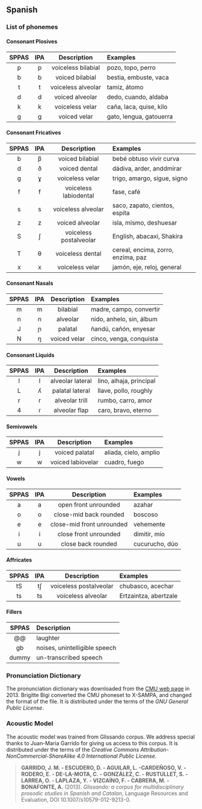 ## Spanish

### List of phonemes

#### Consonant Plosives

| SPPAS |  IPA  | Description           | Examples                |
|:-----:|:-----:|:---------------------:|:------------------------|
|   p   |   p   | voiceless bilabial    | pozo, topo, perro       |
|   b   |   b   | voiced bilabial       | bestia, embuste, vaca   |
|   t   |   t   | voiceless alveolar    | tamiz, átomo            |
|   d   |   d   | voiced alveolar       | dedo, cuando, aldaba    |
|   k   |   k   | voiceless velar       | caña, laca, quise, kilo |
|   g   |   g   | voiced velar          | gato, lengua, gatouerra |


#### Consonant Fricatives

| SPPAS |  IPA  | Description            | Examples     |
|:-----:|:-----:|:----------------------:|:-------------|
|   b   |   β   | voiced bilabial        | bebé  obtuso  vivir  curva  |
|   d   |   ð   | voiced dental          | dádiva, arder, anddmirar      |
|   g   |   ɣ   | voiceless velar        | trigo, amargo, sigue, signo   |
|   f   |   f   | voiceless labiodental  | fase, café                    |
|   s   |   s   | voiceless alveolar     | saco, zapato, cientos, espita |
|   z   |   z   | voiced alveolar        | isla, mismo, deshuesar        |
|   S   |   ʃ   | voiceless postalveolar | English, abacaxi, Shakira     |
|   T   |   θ   | voiceless dental       | cereal, encima, zorro, enzima, paz |
|   x   |   x   | voiceless velar        | jamón, eje, reloj, general    |


#### Consonant Nasals

| SPPAS |  IPA  | Description            | Examples                  |
|:-----:|:-----:|:----------------------:|:--------------------------|
|   m   |   m   | bilabial               | madre, campo, convertir   |
|   n   |   n   | alveolar               | nido, anhelo, sin, álbum  |
|   J   |   ɲ   | palatal                | ñandú, cañón, enyesar     |
|   N   |   ŋ   | voiced velar           | cinco, venga, conquista   |


#### Consonant Liquids

| SPPAS |  IPA  | Description            | Examples  |
|:-----:|:-----:|:----------------------:|:----------|
|   l   |   l   | alveolar lateral       | lino, alhaja, principal |
|   L   |   ʎ   | palatal lateral        | llave, pollo, roughly   |
|   r   |   r   | alveolar trill         | rumbo, carro, amor      |
|   4   |   ɾ   | alveolar flap          | caro, bravo, eterno     |


#### Semivowels

| SPPAS |  IPA  | Description            | Examples              |
|:-----:|:-----:|:----------------------:|:----------------------|
|   j   |   j   | voiced palatal         | aliada, cielo, amplio |
|   w   |   w   | voiced labiovelar      | cuadro, fuego         | 


#### Vowels

| SPPAS |  IPA  | Description               | Examples        |
|:-----:|:-----:|:-------------------------:|:----------------|
|   a   |   a   | open front unrounded      | azahar          |
|   o   |   o   | close-mid back rounded    | boscoso         |
|   e   |   e   | close-mid front unrounded | vehemente       |
|   i   |   i   | close front unrounded     | dimitir, mío    |
|   u   |   u   | close back rounded        | cucurucho, dúo  |


#### Affricates

| SPPAS |  IPA  | Description               | Examples                |
|:-----:|:-----:|:-------------------------:|:------------------------|
|  tS   |  tʃ   | voiceless postalveolar    | chubasco, acechar       |
|  ts   |  ts   | voiceless alveolar        | Ertzaintza, abertzale   |


#### Fillers

| SPPAS | Description                     | 
|:-----:|:--------------------------------|
| @@    |  laughter                       |
| gb    |  noises,  unintelligible speech |
| dummy |  un-transcribed speech          |


### Pronunciation Dictionary

The pronunciation dictionary was downloaded from the 
[CMU web page](http://www.speech.cs.cmu.edu/) in 2013. 
Brigitte Bigi converted the CMU phoneset to X-SAMPA, and changed the format
of the file.
It is distributed under the terms of the *GNU General Public License*.


### Acoustic Model

The acoustic model was trained from Glissando corpus. We address special
thanks to Juan-Maria Garrido for giving us access to this corpus.
It is distributed under the terms of the 
*Creative Commons Attribution-NonCommercial-ShareAlike 4.0 International Public License*.

>**GARRIDO, J. M. - ESCUDERO, D. - AGUILAR, L. -CARDEÑOSO, V. - RODERO, E. - DE-LA-MOTA, C. - GONZÁLEZ, C. - RUSTULLET, S. - LARREA, O. - LAPLAZA, Y. - VIZCAÍNO, F. - CABRERA, M. - BONAFONTE, A.** (2013).
>*Glissando: a corpus for multidisciplinary prosodic studies in Spanish and Catalan*,
>Language Resources and Evaluation, DOI 10.1007/s10579-012-9213-0.
